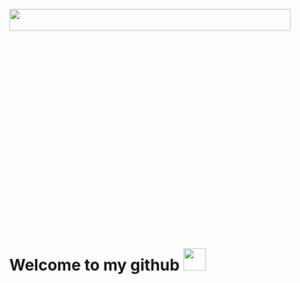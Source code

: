 <p align="center"><img width="100%" height="10%" src="https://www.bu.edu/hic/files/2021/04/ai-top-banner.jpeg"></p>
<h1>Welcome to my github <img src="https://cdn.pixabay.com/photo/2018/04/07/01/25/tiger-3297540_1280.png" width="40"></h1>
